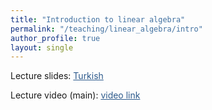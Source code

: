```yaml
---
title: "Introduction to linear algebra"
permalink: "/teaching/linear_algebra/intro"
author_profile: true
layout: single
---
```


Lecture slides: <a href="https://sirmatel.github.io/assets/files/teaching_intros/EEE126-giris.pdf" style="color: #2d5a8c">Turkish</a>

Lecture video (main): <a href="https://www.youtube.com/watch?v=oR6G1MUMveE&list=PLoROMvodv4rMz-WbFQtNUsUElIh2cPmN9" style="color: #2d5a8c">video link</a>


